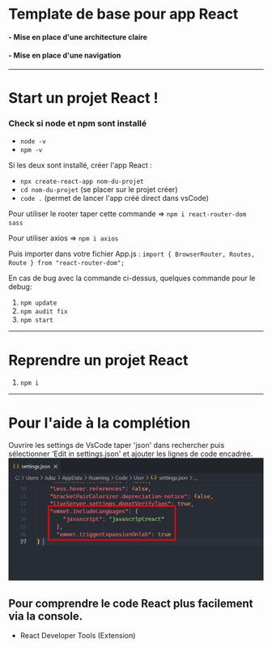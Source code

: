 # Template de base pour app React

#### - Mise en place d'une architecture claire
#### - Mise en place d'une navigation
----------------------- 

# Start un projet React !

### Check si node et npm sont installé
 - ``node -v``  
 - ``npm -v``

Si les deux sont installé, créer l'app React :
- ``npx create-react-app nom-du-projet``
- ``cd nom-du-projet`` (se placer sur le projet créer)
- ``code .`` (permet de lancer l'app créé direct dans vsCode)


Pour utiliser le rooter taper cette commande
=> ``npm i react-router-dom sass``

Pour utiliser axios
=> ``npm i axios``

Puis importer dans votre fichier App.js :
``import { BrowserRouter, Routes, Route } from "react-router-dom";``


En cas de bug avec la commande ci-dessus, quelques commande pour le debug:
1. ``npm update``
2. ``npm audit fix``
3. ``npm start``

---------------------------
# Reprendre un projet React
1. ``npm i``

--------------------------
# Pour l'aide à la complétion
Ouvrire les settings de VsCode taper 'json' dans rechercher puis sélectionner 'Edit in settings.json' et ajouter les lignes de code encadrée.
![step one](src/plugin.png)

## Pour comprendre le code React plus facilement via la console.
- React Developer Tools (Extension)
